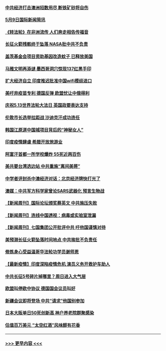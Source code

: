 #### [中共经济打击澳洲招数用尽 断铁矿砂将自伤](../pages/prog202/a103114355.md?t=05100101) 
#### [5月9日国际新闻简讯](../pages/prog202/a103114329.md?t=05100101) 
#### [《转法轮》在非洲流传 人们奔走相告传福音](../pages/prog202/a103114323.md?t=05100101) 
#### [长征火箭残骸终于坠落 NASA批中共不负责](../pages/prog202/a103114314.md?t=05100101) 
#### [盖茨基金会项目资助基因改造蚊子 已释放美国](../pages/prog202/a103114296.md?t=05100101) 
#### [马雅文明再添谜 墨西哥洞穴惊现137红黑手印](../pages/prog202/a103109062.md?t=05100101) 
#### [扩大经济自立 印度推迟批准中国wifi模组进口](../pages/prog202/a103114162.md?t=05100101) 
#### [美吁弃疫苗专利 德国反弹 欧盟忧让中俄得利](../pages/prog202/a103114139.md?t=05100101) 
#### [庆祝5.13世界法轮大法日 英国政要表达支持](../pages/prog202/a103114117.md?t=05100101) 
#### [伦敦市长选举拉距战 沙迪克汗成功连任](../pages/prog202/a103114122.md?t=05100101) 
#### [韩国江原道中国城项目背后的“神秘女人”](../pages/prog202/a103114061.md?t=05100101) 
#### [印度疫情肆虐 希腊开放旅游业](../pages/prog202/a103113935.md?t=05100101) 
#### [阿富汗首都一所学校爆炸 55死近两百伤](../pages/prog202/a103113923.md?t=05100101) 
#### [美共要台湾选边站 中共重施“离间美蒋”](../pages/prog202/a103113245.md?t=05100101) 
#### [中学者评封杀中澳经济对话：北京经济牌快打光了](../pages/prog202/a103113925.md?t=05100101) 
#### [澳媒：中共军方科学家曾论SARS武器化 预言生物战](../pages/prog202/a103113902.md?t=05100101) 
#### [【新闻周刊】国际论坛颁奖蔡英文 中共施压失败](../pages/prog202/a103113958.md?t=05100101) 
#### [【新闻周刊】连线中国透视：病毒或实验室泄漏](../pages/prog202/a103113943.md?t=05100101) 
#### [【新闻周刊】七国集团公开批评中共 吁他国谨慎对待](../pages/prog202/a103113917.md?t=05100101) 
#### [美预测长征火箭坠落时间地点 中共挨批不负责任](../pages/prog202/a103113891.md?t=05100101) 
#### [修炼身心受益温哥华法轮功学员谢师恩](../pages/prog202/a103113880.md?t=05100101) 
#### [【最新疫情】印度深陷疫情危机 演员义务开救护车助人](../pages/prog202/a103113773.md?t=05100101) 
#### [中共长征5号碎片掉哪里？周日进入大气层](../pages/prog202/a103113763.md?t=05100101) 
#### [欧盟叫停欧中协议 德国国会议员叫好](../pages/prog202/a103113716.md?t=05100101) 
#### [新疆会议即将登场 中共“请求”他国别参加](../pages/prog202/a103113559.md?t=05100101) 
#### [日本大阪单日50死创新高 神户养老院群聚感染](../pages/prog202/a103113496.md?t=05100101) 
#### [估值百万美元 “太空红酒”风味醇有花香](../pages/prog202/a103113522.md?t=05100101) 

----
#### [ >>> 更早内容 <<< ](../indexes/prog202-earlier.md)
